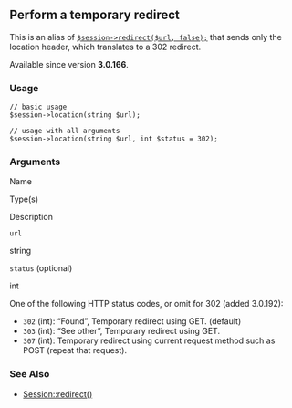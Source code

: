 Perform a temporary redirect
----------------------------

This is an alias of [`$session->redirect($url, false);`](/api/ref/session/redirect/) that sends only the location header, which translates to a 302 redirect.

Available since version **3.0.166**.

### Usage

    // basic usage
    $session->location(string $url);
    
    // usage with all arguments
    $session->location(string $url, int $status = 302);

### Arguments

Name

Type(s)

Description

`url`

string

`status` (optional)

int

One of the following HTTP status codes, or omit for 302 (added 3.0.192):

*   `302` (int): “Found”, Temporary redirect using GET. (default)
*   `303` (int): “See other”, Temporary redirect using GET.
*   `307` (int): Temporary redirect using current request method such as POST (repeat that request).

### See Also

*   [Session::redirect()](/api/ref/session/redirect/)

